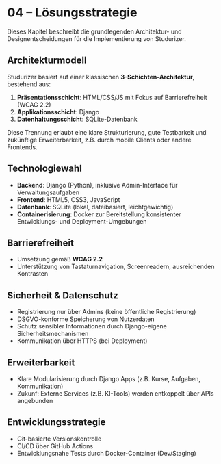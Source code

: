# 04 – Lösungsstrategie

Dieses Kapitel beschreibt die grundlegenden Architektur- und Designentscheidungen für die Implementierung von Studurizer.

## Architekturmodell

Studurizer basiert auf einer klassischen **3-Schichten-Architektur**, bestehend aus:

1. **Präsentationsschicht**: HTML/CSS/JS mit Fokus auf Barrierefreiheit (WCAG 2.2)
2. **Applikationsschicht**: Django
3. **Datenhaltungsschicht**: SQLite-Datenbank

Diese Trennung erlaubt eine klare Strukturierung, gute Testbarkeit und zukünftige Erweiterbarkeit, z.B. durch mobile Clients oder andere Frontends.

## Technologiewahl

- **Backend**: Django (Python), inklusive Admin-Interface für Verwaltungsaufgaben
- **Frontend**: HTML5, CSS3, JavaScript 
- **Datenbank**: SQLite (lokal, dateibasiert, leichtgewichtig)
- **Containerisierung**: Docker zur Bereitstellung konsistenter Entwicklungs- und Deployment-Umgebungen

## Barrierefreiheit

- Umsetzung gemäß **WCAG 2.2**
- Unterstützung von Tastaturnavigation, Screenreadern, ausreichenden Kontrasten

## Sicherheit & Datenschutz

- Registrierung nur über Admins (keine öffentliche Registrierung)
- DSGVO-konforme Speicherung von Nutzerdaten
- Schutz sensibler Informationen durch Django-eigene Sicherheitsmechanismen
- Kommunikation über HTTPS (bei Deployment)

## Erweiterbarkeit

- Klare Modularisierung durch Django Apps (z.B. Kurse, Aufgaben, Kommunikation)
- Zukunf: Externe Services (z.B. KI-Tools) werden entkoppelt über APIs angebunden

## Entwicklungsstrategie

- Git-basierte Versionskontrolle
- CI/CD über GitHub Actions
- Entwicklungsnahe Tests durch Docker-Container (Dev/Staging)

